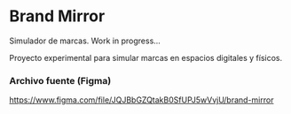 # Brand Mirror
Simulador de marcas. Work in progress...

Proyecto experimental para simular marcas en espacios digitales y físicos.

### Archivo fuente (Figma)
https://www.figma.com/file/JQJBbGZQtakB0SfUPJ5wVvjU/brand-mirror
